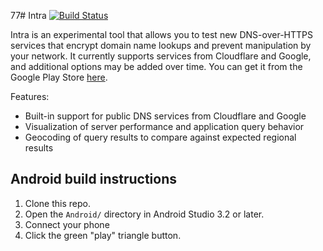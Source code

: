 77# Intra
[![Build Status](https://travis-ci.org/Jigsaw-Code/Intra.svg?branch=master)](https://travis-ci.org/Jigsaw-Code/Intra)

Intra is an experimental tool that allows you to test new DNS-over-HTTPS
services that encrypt domain name lookups and prevent manipulation by your
network. It currently supports services from Cloudflare and Google, and
additional options may be added over time.  You can get it from the
Google Play Store [here](https://play.google.com/store/apps/details?id=app.intra).

Features:
* Built-in support for public DNS services from Cloudflare and Google
* Visualization of server performance and application query behavior
* Geocoding of query results to compare against expected regional results

## Android build instructions

1. Clone this repo.
2. Open the `Android/` directory in Android Studio 3.2 or later.
3. Connect your phone
4. Click the green "play" triangle button.
